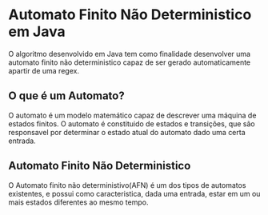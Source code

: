 # Automato Finito Não Deterministico em Java

O algoritmo desenvolvido em Java tem como finalidade desenvolver uma automato finito não deterministico capaz de ser gerado automaticamente apartir de uma regex.

## O que é um Automato?

O automato é um modelo matemático capaz de descrever uma máquina de estados finitos. O automato é constituido de estados e transições, que são responsavel por determinar o estado atual do automato dado uma certa entrada.

## Automato Finito Não Deterministico 

O Automato finito não deterministivo(AFN) é um dos tipos de automatos existentes, e possui como caracteristica, dada uma entrada, estar em um ou mais estados diferentes ao mesmo tempo. 